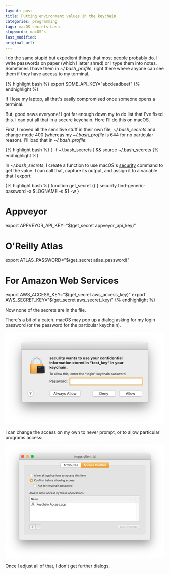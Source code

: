 ```yaml
---
layout: post
title: Putting environment values in the keychain
categories: programming
tags: macOS secrets bash
stopwords: macOS's
last_modified:
original_url:
---
```


I do the same stupid but expedient things that most people probably do. I write passwords on paper (which I latter shred) or I type them into notes. Sometimes I have them in *~/.bash_profile*, right there where anyone can see them if they have access to my terminal.

<!--more-->

{% highlight bash %}
export SOME_API_KEY="abcdeadbeef"
{% endhighlight %}

If I lose my laptop, all that's easily compromised once someone opens a terminal.

But, good news everyone! I got far enough down my to do list that I've fixed this. I can put all that in a secure keychain. Here I'll do this on macOS.

First, I moved all the sensitive stuff in their own file, *~/.bash_secrets* and change mode 400 (whereas my *~/.bash_profile* is 644 for no particular reason). I'll load that in *~/.bash_profile*:

{% highlight bash %}
[ -f ~/.bash_secrets ] && source ~/.bash_secrets
{% endhighlight %}

In *~/.bash_secrets*, I create a function to use macOS's [security](https://ss64.com/osx/security.html) command to get the value. I can call that, capture its output, and assign it to a variable that I export:

{% highlight bash %}
function get_secret () {
    security find-generic-password -a $LOGNAME -s $1 -w
    }

# Appveyor
export APPVEYOR_API_KEY="$(get_secret appveyor_api_key)"

# O'Reilly Atlas
export ATLAS_PASSWORD="$(get_secret atlas_password)"

# For Amazon Web Services
export AWS_ACCESS_KEY="$(get_secret aws_access_key)"
export AWS_SECRET_KEY="$(get_secret aws_secret_key)"
{% endhighlight %}

Now none of the secrets are in the file.

There's a bit of a catch. macOS may pop up a dialog asking for my login password (or the password for the particular keychain).

![](/images/keychains/dialog.png)

I can change the access on my own to never prompt, or to allow particular programs access:

![](/images/keychains/access.png)

Once I adjust all of that, I don't get further dialogs.
